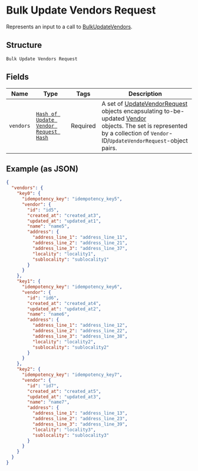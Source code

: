 
# Bulk Update Vendors Request

Represents an input to a call to [BulkUpdateVendors](../../doc/api/vendors.md#bulk-update-vendors).

## Structure

`Bulk Update Vendors Request`

## Fields

| Name | Type | Tags | Description |
|  --- | --- | --- | --- |
| `vendors` | [`Hash of Update Vendor Request Hash`](../../doc/models/update-vendor-request.md) | Required | A set of [UpdateVendorRequest](entity:UpdateVendorRequest) objects encapsulating to-be-updated [Vendor](entity:Vendor)<br>objects. The set is represented by  a collection of `Vendor`-ID/`UpdateVendorRequest`-object pairs. |

## Example (as JSON)

```json
{
  "vendors": {
    "key0": {
      "idempotency_key": "idempotency_key5",
      "vendor": {
        "id": "id5",
        "created_at": "created_at3",
        "updated_at": "updated_at1",
        "name": "name5",
        "address": {
          "address_line_1": "address_line_11",
          "address_line_2": "address_line_21",
          "address_line_3": "address_line_37",
          "locality": "locality1",
          "sublocality": "sublocality1"
        }
      }
    },
    "key1": {
      "idempotency_key": "idempotency_key6",
      "vendor": {
        "id": "id6",
        "created_at": "created_at4",
        "updated_at": "updated_at2",
        "name": "name6",
        "address": {
          "address_line_1": "address_line_12",
          "address_line_2": "address_line_22",
          "address_line_3": "address_line_38",
          "locality": "locality2",
          "sublocality": "sublocality2"
        }
      }
    },
    "key2": {
      "idempotency_key": "idempotency_key7",
      "vendor": {
        "id": "id7",
        "created_at": "created_at5",
        "updated_at": "updated_at3",
        "name": "name7",
        "address": {
          "address_line_1": "address_line_13",
          "address_line_2": "address_line_23",
          "address_line_3": "address_line_39",
          "locality": "locality3",
          "sublocality": "sublocality3"
        }
      }
    }
  }
}
```

